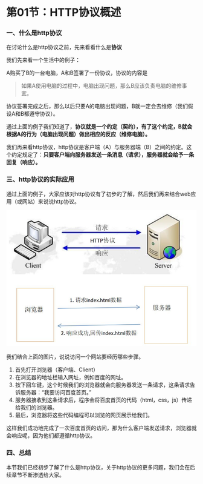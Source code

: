 # 第01节：HTTP协议概述

### 一、什么是http协议

在讨论什么是http协议之前，先来看看什么是**协议**

我们先来看一个生活中的例子：

A购买了B的一台电脑，A和B签署了一份协议，协议的内容是

> 如果A使用电脑的过程中，电脑出现问题，那么B应该负责电脑的维修事宜。

协议签署完成之后，那么以后只要A的电脑出现问题，B就一定会去维修（我们假设A和B都遵守协议）。

通过上面的例子我们知道了，**协议就是一个约定（契约），有了这个约定，B就会根据A的行为（电脑出现问题）做出相应的反应（维修电脑）。**

我们再来看http协议，http协议是客户端（A）与服务器端（B）之间的约定。这个约定规定了：**只要客户端向服务器发送一条消息（请求），服务器就会给予一条回复（响应）。**

### 三、http协议的实际应用

通过上面的例子，大家应该对http协议有了初步的了解，然后我们再来结合web应用（或网站）来说说http协议。

![http协议示意图](../../images/08_01http.jpg)

我们结合上面的图片，说说访问一个网站要经历哪些步骤。

1. 首先打开浏览器（客户端、Client）
2. 在浏览器的地址栏输入网址，例如百度的网址。
3. 按下回车键，这个时候我们的浏览器就会向服务器发送一条请求，这条请求告诉服务器：“我要访问百度首页。”
4. 服务器接收到这条请求后，程序会将百度首页的代码（html，css，js）传递给我们的浏览器。
5. 最后，浏览器将这些代码编程可以浏览的网页展示给我们。

这样我们成功地完成了一次百度首页的访问，那为什么客户端发送请求，浏览器就会响应呢，因为他们都遵循http协议。

### 四、总结

本节我们已经初步了解了什么是http协议，关于http协议的更多问题，我们会在后续章节不断渗透给大家。

